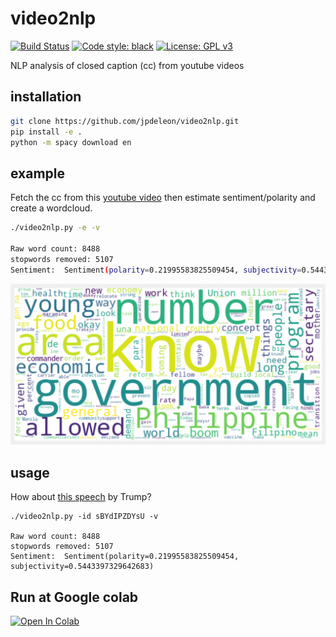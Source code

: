 # video2nlp
[![Build Status](https://travis-ci.com/jpdeleon/tql.svg?branch=master)](https://travis-ci.com/jpdeleon/tql)
[![Code style: black](https://img.shields.io/badge/code%20style-black-000000.svg)](https://github.com/ambv/black)
[![License: GPL v3](https://img.shields.io/badge/license-GPLv3-blue.svg)](https://www.gnu.org/licenses/gpl-3.0)

NLP analysis of closed caption (cc) from youtube videos

## installation
```bash
git clone https://github.com/jpdeleon/video2nlp.git
pip install -e .
python -m spacy download en
```
## example
Fetch the cc from this [youtube video](https://www.youtube.com/watch?v=LnC5kiqiKlw) then estimate sentiment/polarity and create a wordcloud.
```bash
./video2nlp.py -e -v

Raw word count: 8488
stopwords removed: 5107
Sentiment:  Sentiment(polarity=0.21995583825509454, subjectivity=0.5443397329642683)
```
![img](./wordcloud.png)

## usage
How about [this speech](https://www.youtube.com/watch?v=sBYdIPZDYsU) by Trump?
```
./video2nlp.py -id sBYdIPZDYsU -v

Raw word count: 8488
stopwords removed: 5107
Sentiment:  Sentiment(polarity=0.21995583825509454, subjectivity=0.5443397329642683)

```

## Run at Google colab
<a href="https://colab.research.google.com/github/jpdeleon/video2nlp/blob/master/example.ipynb" target="_parent"><img src="https://colab.research.google.com/assets/colab-badge.svg" alt="Open In Colab"/></a>
